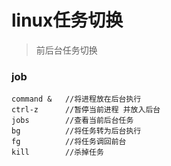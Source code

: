 # linux任务切换
> 前后台任务切换
### job
```shell script
command &   //将进程放在后台执行
ctrl-z      //暂停当前进程 并放入后台
jobs        //查看当前后台任务
bg          //将任务转为后台执行
fg          //将任务调回前台
kill        //杀掉任务
```
